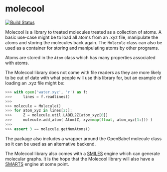 molecool
========
[![Build Status](https://travis-ci.org/steinmanngroup/molecool.svg?branch=master)](https://travis-ci.org/steinmanngroup/molecool)

Molecool is a library to treated molecules treated as a
collection of atoms.
A basic use-case might be to load all atoms from an .xyz
file, manipulate the atoms and storing the molecules back
again.
The `Molecule` class can also be used as a container for
storing and manipulating atoms by other programs.

Atoms are stored in the `Atom` class which has many
properties associated with atoms.

The Molecool library does not come with file readers as
they are more likely to be out of date with what people
will use this library for, but an example of loading an
.xyz file might be:

```python
>>> with open('water.xyz', 'r') as f:
>>>     lines = f.readlines()
>>>
>>> molecule = Molecule()
>>> for atom_xyz in lines[2:]:
>>>     Z = molecule.util.LABEL2Z[atom_xyz[0]]
>>>     molecule.add_atom( Atom(Z, xyz=map(float, atom_xyz[1:])) )
>>>
>>> assert 3 == molecule.getNumAtoms()
```

The package also includes a wrapper around the OpenBabel
molecule class so it can be used as an alternative backend.

The Molecool library also comes with a [SMILES](http://www.daylight.com/dayhtml/doc/theory/theory.smiles.html)
engine which can generate molecular graphs.
It is the hope that the Molecool library will also have a [SMARTS](http://www.daylight.com/dayhtml/doc/theory/theory.smarts.html)
engine at some point.
